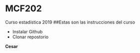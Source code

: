 # MCF202
Curso estadística 2019
##Estas son las instrucciones del curso
+ Instalar Github
+ Clonar repostorio

**Cesar**